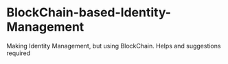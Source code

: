 # BlockChain-based-Identity-Management
Making Identity Management, but using BlockChain. Helps and suggestions required
